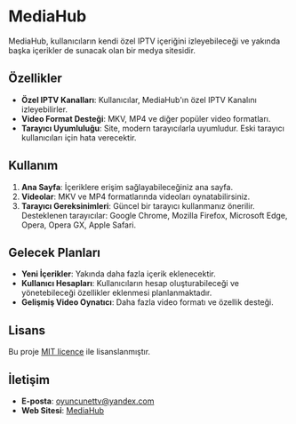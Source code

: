 # MediaHub

MediaHub, kullanıcıların kendi özel IPTV içeriğini izleyebileceği ve yakında başka içerikler de sunacak olan bir medya sitesidir. 

## Özellikler

- **Özel IPTV Kanalları**: Kullanıcılar, MediaHub'ın özel IPTV Kanalını izleyebilirler.
- **Video Format Desteği**: MKV, MP4 ve diğer popüler video formatları.
- **Tarayıcı Uyumluluğu**: Site, modern tarayıcılarla uyumludur. Eski tarayıcı kullanıcıları için hata verecektir.

## Kullanım

1. **Ana Sayfa**: İçeriklere erişim sağlayabileceğiniz ana sayfa.
2. **Videolar**: MKV ve MP4 formatlarında videoları oynatabilirsiniz.
3. **Tarayıcı Gereksinimleri**: Güncel bir tarayıcı kullanmanız önerilir. Desteklenen tarayıcılar: Google Chrome, Mozilla Firefox, Microsoft Edge, Opera, Opera GX, Apple Safari.

## Gelecek Planları

- **Yeni İçerikler**: Yakında daha fazla içerik eklenecektir.
- **Kullanıcı Hesapları**: Kullanıcıların hesap oluşturabileceği ve yönetebileceği özellikler eklenmesi planlanmaktadır.
- **Gelişmiş Video Oynatıcı**: Daha fazla video formatı ve özellik desteği.

## Lisans

Bu proje [MIT licence](LICENSE) ile lisanslanmıştır.

## İletişim

- **E-posta**: [oyuncunettv@yandex.com](mailto:oyuncunettv@yandex.com)
- **Web Sitesi**: [MediaHub](https://oyuncunettv.github.io/mediahub/)
